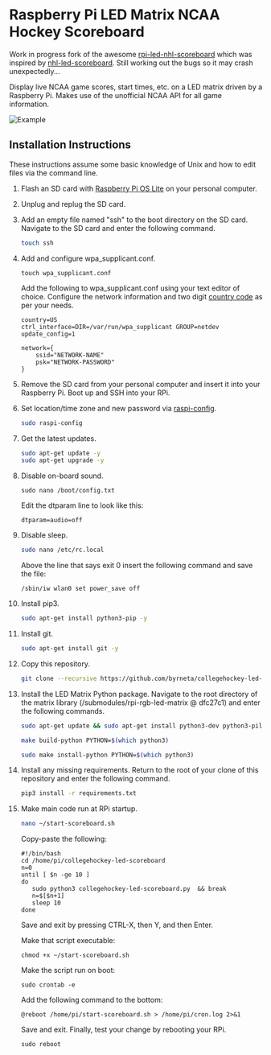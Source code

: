 # Raspberry Pi LED Matrix NCAA Hockey Scoreboard

Work in progress fork of the awesome [rpi-led-nhl-scoreboard](https://github.com/gidger/rpi-led-nhl-scoreboard) which was inspired by [nhl-led-scoreboard](https://github.com/riffnshred/nhl-led-scoreboard). Still working out the bugs so it may crash unexpectedly...

Display live NCAA game scores, start times, etc. on a LED matrix driven by a Raspberry Pi. Makes use of the unofficial NCAA API for all game information.

![Example](https://github.com/byrneta/collegehockey-led-scoreboard/blob/main/examples/demo.jpeg)

## Installation Instructions
These instructions assume some basic knowledge of Unix and how to edit files via the command line.
1. Flash an SD card with [Raspberry Pi OS Lite](https://www.raspberrypi.org/software/operating-systems/) on your personal computer.

2. Unplug and replug the SD card.

3. Add an empty file named "ssh" to the boot directory on the SD card. Navigate to the SD card and enter the following command.
    ```bash
    touch ssh
    ```

4. Add and configure wpa_supplicant.conf.

    ```
    touch wpa_supplicant.conf
    ```

    Add the following to wpa_supplicant.conf using your text editor of choice. Configure the network information and two digit [country code](https://www.iban.com/country-codes) as per your needs.
    ```
    country=US
    ctrl_interface=DIR=/var/run/wpa_supplicant GROUP=netdev
    update_config=1

    network={
        ssid="NETWORK-NAME"
        psk="NETWORK-PASSWORD"
    }
    ```

5. Remove the SD card from your personal computer and insert it into your Raspberry Pi. Boot up and SSH into your RPi.

6. Set location/time zone and new password via [raspi-config](https://www.raspberrypi.org/documentation/configuration/raspi-config.md).
    ```bash
    sudo raspi-config
    ```

7. Get the latest updates.
    ```bash
    sudo apt-get update -y
    sudo apt-get upgrade -y
    ```

8. Disable on-board sound.
    ```
    sudo nano /boot/config.txt
    ```
    Edit the dtparam line to look like this:
    ```
    dtparam=audio=off
    ```

9. Disable sleep. 

    ```bash
    sudo nano /etc/rc.local
    ```

    Above the line that says exit 0 insert the following command and save the file:
    ```
    /sbin/iw wlan0 set power_save off
    ```

10. Install pip3.
    ```bash
    sudo apt-get install python3-pip -y
    ```

11. Install git.
    ```bash
    sudo apt-get install git -y
    ```

12. Copy this repository.
    ```bash
    git clone --recursive https://github.com/byrneta/collegehockey-led-scoreboard.git
    ```

13. Install the LED Matrix Python package. Navigate to the root directory of the matrix library (/submodules/rpi-rgb-led-matrix @ dfc27c1) and enter the following commands.
    ```bash
    sudo apt-get update && sudo apt-get install python3-dev python3-pillow -y

    make build-python PYTHON=$(which python3)

    sudo make install-python PYTHON=$(which python3)
    ```

14. Install any missing requirements. Return to the root of your clone of this repository and enter the following command.

    ```bash
    pip3 install -r requirements.txt
    ```

15. Make main code run at RPi startup.

    ```bash
    nano ~/start-scoreboard.sh
    ```
    Copy-paste the following:
    ```
    #!/bin/bash
    cd /home/pi/collegehockey-led-scoreboard
    n=0
    until [ $n -ge 10 ]
    do
       sudo python3 collegehockey-led-scoreboard.py  && break
       n=$[$n+1]
       sleep 10
    done
    ```

    Save and exit by pressing CTRL-X, then Y, and then Enter.

    Make that script executable:

    ```
    chmod +x ~/start-scoreboard.sh
    ```

    Make the script run on boot:

    ```
    sudo crontab -e
    ```
    Add the following command to the bottom:

    ```
    @reboot /home/pi/start-scoreboard.sh > /home/pi/cron.log 2>&1
    ```

    Save and exit. Finally, test your change by rebooting your RPi.

    ```
    sudo reboot
    ```